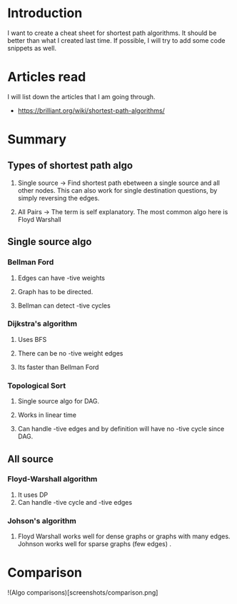 # Introduction

I want to create a cheat sheet for shortest path algorithms. It should be better than what I created last time. If possible, I will try to add some code snippets as well. 

# Articles read

I will list down the articles that I am going through. 

- https://brilliant.org/wiki/shortest-path-algorithms/

# Summary

## Types of shortest path algo

1. Single source -> Find shortest path ebetween a single source and all other nodes. This can also work for single destination questions, by simply reversing the edges.

2. All Pairs -> The term is self explanatory. The most common algo here is Floyd Warshall

## Single source algo

### Bellman Ford

1. Edges can have -tive weights

2. Graph has to be directed. 

3. Bellman can detect -tive cycles


### Dijkstra's algorithm

1. Uses BFS

2. There can be no -tive weight edges

3. Its faster than Bellman Ford

### Topological Sort

1. Single source algo for DAG. 

2. Works in linear time

3. Can handle -tive edges and by definition will have no -tive cycle since DAG. 

## All source

### Floyd-Warshall algorithm

1. It uses DP
2. Can handle -tive cycle and -tive edges

### Johson's algorithm

1.  Floyd Warshall works well for dense graphs or graphs with many edges. Johnson works well for sparse graphs (few edges) .

# Comparison

!(Algo comparisons)[screenshots/comparison.png]
